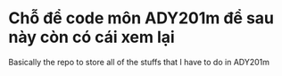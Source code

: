 # Chỗ để code môn ADY201m để sau này còn có cái xem lại
Basically the repo to store all of the stuffs that I have to do in ADY201m
